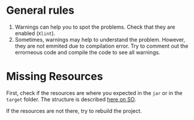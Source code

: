 # General rules
1. Warnings can help you to spot the problems. Check that they are enabled (`Xlint`).
1. Sometimes, warnings may help to understand the problem. However, they are not emmited due to compilation error. Try to comment out the errorneous code and compile the code to see all warnings.


# Missing Resources
First, check if the resources are where you expected in the `jar` or in the `target` folder. The structure is described [here on SO](https://stackoverflow.com/questions/7613359/why-cant-i-access-src-test-resources-in-junit-test-run-with-maven).

If the resources are not there, try to rebuild the project.
